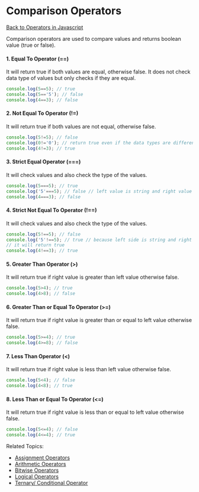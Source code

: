 # Comparison Operators
[Back to Operators in Javascript](../README.md#operators-in-javascript)


Comparison operators are used to compare values and returns boolean value (true or false).

#### 1. Equal To Operator (==)
It will return true if both values are equal, otherwise false. It does not check data type of values
but only checks if they are equal.

```js
console.log(5==5); // true
console.log(5=='5'); // false
console.log(4==3); // false
```

#### 2. Not Equal To Operator (!=)
It will return true if both values are not equal, otherwise false.

```js
console.log(5!=5); // false
console.log(0!='0'); // return true even if the data types are different but the values are same on the left hand side and right hand side
console.log(4!=3); // true
```

#### 3. Strict Equal Operator (===)
It will check values and also check the type of the values.

```js
console.log(5===5); // true
console.log('5'===5); // false // left value is string and right value is number
console.log(4===3); // false
```
#### 4. Strict Not Equal To Operator (!==)
It will check values and also check the type of the values.

```js
console.log(5!==5); // false
console.log('5'!==5); // true // because left side is string and right side is number
// it will return true
console.log(4!==3); // true
```

#### 5. Greater Than Operator (>)
It will return true if right value is greater than left value otherwise false.
```js
console.log(5>4); // true
console.log(4>8); // false
```

#### 6. Greater Than or Equal To Operator (>=)
It will return true if right value is greater than or equal to left value otherwise false.
```js
console.log(5>=4); // true
console.log(4>=8); // false
```

#### 7. Less Than Operator (<)
It will return true if right value is less than left value otherwise false.
```js
console.log(5<4); // false
console.log(4<8); // true
```
#### 8. Less Than or Equal To Operator (<=)
It will return true if right value is less than or equal to left value otherwise false.
```js
console.log(5<=4); // false
console.log(4<=4); // true
```


Related Topics:
- [Assignment Operators](1.Assignment_Operators/README.md#assignment-operators)
- [Arithmetic Operators](2.Arithmetic_Operators/README.md#arithmetic-operators)
- [Bitwise Operators](4.Bitwise_Operators/README.md#bitwise-operators)
- [Logical Operators](5.Logical_Operators/README.md#logical-operators)
- [Ternary/ Conditional Operator](6.Ternary_Operators/README.md#ternary-operator)